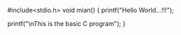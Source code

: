 #include<stdio.h>
void mian()
{
  printf("Hello World...!!!");

  printf("\nThis is the basic C program");
  }
